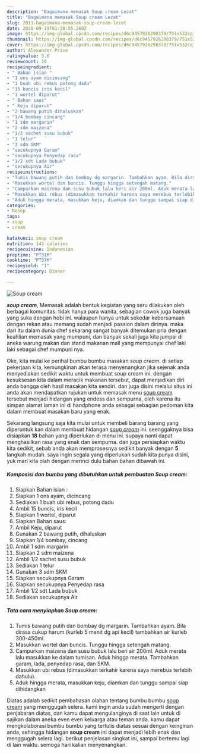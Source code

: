 ```yaml
---
description: "Bagaimana memasak Soup cream Lezat"
title: "Bagaimana memasak Soup cream Lezat"
slug: 2011-bagaimana-memasak-soup-cream-lezat
date: 2020-09-19T01:20:55.260Z
image: https://img-global.cpcdn.com/recipes/d6c9457926298379/751x532cq70/soup-cream-foto-resep-utama.jpg
thumbnail: https://img-global.cpcdn.com/recipes/d6c9457926298379/751x532cq70/soup-cream-foto-resep-utama.jpg
cover: https://img-global.cpcdn.com/recipes/d6c9457926298379/751x532cq70/soup-cream-foto-resep-utama.jpg
author: Alexander Price
ratingvalue: 3.6
reviewcount: 10
recipeingredient:
- " Bahan isian "
- "1 ons ayam dicincang"
- "1 buah ubi rebus potong dadu"
- "15 buncis iris kecil"
- "1 wortel diparut"
- " Bahan saus"
- " Keju diparut"
- "2 bawang putih dihaluskan"
- "1/4 bombay cincang"
- "1 sdm margarin"
- "2 sdm maizena"
- "1/2 sachet susu bubuk"
- "1 telur"
- "3 sdm SKM"
- "secukupnya Garam"
- "secukupnya Penyedap rasa"
- "1/2 sdt Lada bubuk"
- "secukupnya Air"
recipeinstructions:
- "Tumis bawang putih dan bombay dg margarin. Tambahkan ayam. Bila dirasa cukup harum (kurleb 5 menit dg api kecil) tambahkan air kurleb 300-450ml."
- "Masukkan wortel dan buncis. Tunggu hingga setengah matang."
- "Campurkan maizena dan susu bubuk lalu beri air 200ml. Aduk merata lalu masukkan ke dalam tumisan. Aduk hingga merata. Tambahkan garam, lada, penyedap rasa, dan SKM."
- "Masukkan ubi rebus (dimasukkan terkahir karena saya merebus terlebih dahulu)."
- "Aduk hingga merata, masukkan keju, diamkan dan tunggu sampai siap dihidangkan"
categories:
- Resep
tags:
- soup
- cream

katakunci: soup cream 
nutrition: 143 calories
recipecuisine: Indonesian
preptime: "PT31M"
cooktime: "PT37M"
recipeyield: "1"
recipecategory: Dinner

---
```



![Soup cream](https://img-global.cpcdn.com/recipes/d6c9457926298379/751x532cq70/soup-cream-foto-resep-utama.jpg)

<b><i>soup cream</i></b>, Memasak adalah bentuk kegiatan yang seru dilakukan oleh berbagai komunitas. tidak hanya para wanita, sebagian cowok juga banyak yang suka dengan hobi ini. walaupun hanya untuk sekedar kebersamaan dengan rekan atau memang sudah menjadi passion dalam dirinya. maka dari itu dalam dunia chef sekarang sangat banyak ditemukan pria dengan keahlian memasak yang mumpuni, dan banyak sekali juga kita jumpai di aneka warung makan dan stand makanan mall yang mempunyai chef laki laki sebagai chef mumpuni nya.



Oke, kita mulai ke perihal bumbu bumbu masakan <i>soup cream</i>. di setiap pekerjaan kita, kemungkinan akan terasa menyenangkan jika sejenak anda menyediakan sedikit waktu untuk membuat soup cream ini. dengan kesuksesan kita dalam meracik makanan tersebut, dapat menjadikan diri anda bangga oleh hasil masakan kita sendiri. dan juga disini melalui situs ini anda akan mendapatkan rujukan untuk memasak menu <u>soup cream</u> tersebut menjadi hidangan yang endess dan sempurna, oleh karena itu simpan alamat laman ini di handphone anda sebagai sebagian pedoman kita dalam membuat masakan baru yang enak.


Sekarang langsung saja kita mulai untuk membeli barang barang yang diperuntuk kan dalam membuat hidangan <u><i>soup cream</i></u> ini. seenggaknya bisa disiapkan <b>18</b> bahan yang diperlukan di menu ini. supaya nanti dapat menghasilkan rasa yang enak dan sempurna. dan juga persiapkan waktu kita sedikit, sebab anda akan memprosesnya sedikit banyak dengan <b>5</b> langkah mudah. saya ingin segala yang diperlukan sudah kita punya disini, yuk mari kita olah dengan merinci dulu bahan bahan dibawah ini.

<!--inarticleads1-->

##### Komposisi dan bumbu yang dibutuhkan untuk pembuatan Soup cream:

1. Siapkan  Bahan isian :
1. Siapkan 1 ons ayam, dicincang
1. Sediakan 1 buah ubi rebus, potong dadu
1. Ambil 15 buncis, iris kecil
1. Siapkan 1 wortel, diparut
1. Siapkan  Bahan saus:
1. Ambil  Keju, diparut
1. Gunakan 2 bawang putih, dihaluskan
1. Siapkan 1/4 bombay, cincang
1. Ambil 1 sdm margarin
1. Siapkan 2 sdm maizena
1. Ambil 1/2 sachet susu bubuk
1. Sediakan 1 telur
1. Gunakan 3 sdm SKM
1. Siapkan secukupnya Garam
1. Siapkan secukupnya Penyedap rasa
1. Ambil 1/2 sdt Lada bubuk
1. Sediakan secukupnya Air




<!--inarticleads2-->

##### Tata cara menyiapkan Soup cream:

1. Tumis bawang putih dan bombay dg margarin. Tambahkan ayam. Bila dirasa cukup harum (kurleb 5 menit dg api kecil) tambahkan air kurleb 300-450ml.
1. Masukkan wortel dan buncis. Tunggu hingga setengah matang.
1. Campurkan maizena dan susu bubuk lalu beri air 200ml. Aduk merata lalu masukkan ke dalam tumisan. Aduk hingga merata. Tambahkan garam, lada, penyedap rasa, dan SKM.
1. Masukkan ubi rebus (dimasukkan terkahir karena saya merebus terlebih dahulu).
1. Aduk hingga merata, masukkan keju, diamkan dan tunggu sampai siap dihidangkan




Diatas adalah sedikit pembahasan olahan tentang bumbu bumbu <u>soup cream</u> yang menggugah selera. kami ingin anda sudah mengerti dengan penjabaran diatas, dan kamu dapat mengulanginya di saat lain untuk di sajikan dalam aneka even even keluarga atau teman anda. kamu dapat mengkolaborasi bumbu bumbu yang tertulis diatas sesuai dengan keinginan anda, sehingga hidangan <b>soup cream</b> ini dapat menjadi lebih enak dan menggugah selera lagi. berikut penjelasan singkat ini, sampai bertemu lagi di lain waktu. semoga hari kalian menyenangkan.
